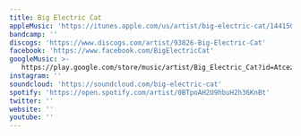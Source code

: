 ```yaml
---
title: Big Electric Cat
appleMusic: 'https://itunes.apple.com/us/artist/big-electric-cat/144150524'
bandcamp: ''
discogs: 'https://www.discogs.com/artist/93826-Big-Electric-Cat'
facebook: 'https://www.facebook.com/BigElectricCat'
googleMusic: >-
   https://play.google.com/store/music/artist/Big_Electric_Cat?id=Atcezzzzzmidhrlmqrz477zj44u
instagram: ''
soundcloud: 'https://soundcloud.com/big-electric-cat'
spotify: 'https://open.spotify.com/artist/0BTpoAH2U9hbuH2h36KnBt'
twitter: ''
website: ''
youtube: ''
---
```

